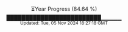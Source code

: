 <p align="center">
⏳Year Progress (84.64 %) <br>
█████████████████████████▁▁▁▁▁ <br>
<sub>Updated: Tue, 05 Nov 2024 18:27:18 GMT</sub>
</p>

